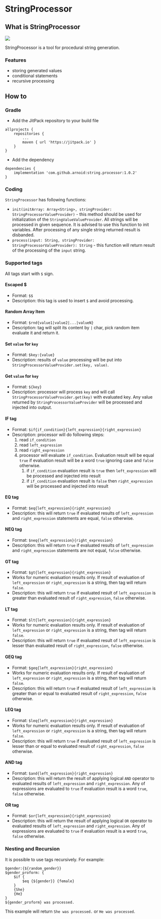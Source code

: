 # StringProcessor

## What is StringProcessor
[![](https://jitpack.io/v/arnoid/string.processor.svg)](https://jitpack.io/#arnoid/string.processor)

StringProcessor is a tool for procedural string generation.

### Features
* storing generated values
* conditional statements
* recursive processing

## How to

### Gradle

* Add the JitPack repository to your build file
```
allprojects {
    repositories {
        ...
        maven { url 'https://jitpack.io' }
    }
}
```
* Add the dependency
```
dependencies {
    implementation 'com.github.arnoid:string.processor:1.0.2'
}
```

### Coding

`StringProcessor` has following functions:
* `init(initArray: Array<String>, stringProvider: StringProcessorValueProvider)` - this method should be used for initialization of the `StringValueValueProvider`. All strings will be processed in given sequence. It is advised to use this function to init variables. After processing of any single string returned result is disbanded.
* `process(input: String, stringProvider: StringProcessorValueProvider): String` - this function will return result of the processing of the `input` string.

### Supported tags

All tags start with `$` sign.

#### Escaped $

* Format: `$$`
* Description: this tag is used to insert `$` and avoid processing.

#### Random Array Item

* Format: `$rnd{value1|value2|...|valueN}`
* Description: tag will split its content by `|` char, pick random item evaluate it and return it.

#### Set `value` for `key`
* Format: `$key:{value}`
* Description: results of `value` processing will be put into `StringProcessorValueProvider.set(key, value)`.

#### Get `value` for `key`
* Format: `${key}`
* Description: processor will process `key` and will call `StringProcessorValueProvider.get(key)` with evaluated key. Any value returned by `StringProcessorValueProvider` will be processed and injected into output. 

#### IF tag
* Format: `$if{if_condition}{left_expression}{right_expression}`
* Description: processor will do following steps:
    1. read `if_condition`
    2. read `left_expression`
    3. read `right_expression`
    4. processor will evaluate `if_condition`. Evaluation result will be equal `true` if evaluation result will be a word `true` ignoring case and `false` otherwise.
        1. if `if_condition` evaluation result is `true` then `left_expression` will be processed and injected into result 
        2. if `if_condition` evaluation result is `false` then `right_expression` will be processed and injected into result

#### EQ tag
* Format: `$eq{left_expression}{right_expression}`
* Description: this will return `true` if evaluated results of `left_expression` and `right_expression` statements are equal, `false` otherwise.

#### NEQ tag
* Format: `$neq{left_expression}{right_expression}`
* Description: this will return `true` if evaluated results of `left_expression` and `right_expression` statements are not equal, `false` otherwise. 

#### GT tag
* Format: `$gt{left_expression}{right_expression}`
* Works for numeric evaluation results only. If result of evaluation of `left_expression` or `right_expression` is a string, then tag will return `false`. 
* Description: this will return `true` if evaluated result of `left_expression` is greater than evaluated result of `right_expression`, `false` otherwise.

#### LT tag
* Format: `$lt{left_expression}{right_expression}`
* Works for numeric evaluation results only. If result of evaluation of `left_expression` or `right_expression` is a string, then tag will return `false`. 
* Description: this will return `true` if evaluated result of `left_expression` is lesser than evaluated result of `right_expression`, `false` otherwise.

#### GEQ tag
* Format: `$geq{left_expression}{right_expression}`
* Works for numeric evaluation results only. If result of evaluation of `left_expression` or `right_expression` is a string, then tag will return `false`. 
* Description: this will return `true` if evaluated result of `left_expression` is greater than or equal to evaluated result of `right_expression`, `false` otherwise.

#### LEQ tag
* Format: `$leq{left_expression}{right_expression}`
* Works for numeric evaluation results only. If result of evaluation of `left_expression` or `right_expression` is a string, then tag will return `false`. 
* Description: this will return `true` if evaluated result of `left_expression` is lesser than or equal to evaluated result of `right_expression`, `false` otherwise.

#### AND tag
* Format: `$and{left_expression}{right_expression}`
* Description: this will return the result of applying logical `AND` operator to evaluated results of `left_expression` and `right_expression`. Any of expressions are evaluated to `true` if evaluation result is a word `true`, `false` otherwise.

#### OR tag
* Format: `$or{left_expression}{right_expression}`
* Description: this will return the result of applying logical `OR` operator to evaluated results of `left_expression` and `right_expression`. Any of expressions are evaluated to `true` if evaluation result is a word `true`, `false` otherwise.

### Nesting and Recursion

It is possible to use tags recursively. For example:

```
$gender:{${random_gender}}
$gender_proform: {
    $if {
        $eq {${gender}} {female}
    }
    {She}
    {He}
}
${gender_proform} was processed.
```

This example will return `She was processed.` or `He was processed`. 

